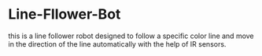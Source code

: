 # Line-Fllower-Bot
this is a line follower robot designed to follow a specific color line and move in the direction of the line automatically with the help of IR sensors.
